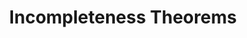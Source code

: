 ---
title: "Incompleteness Theorems"

categories: ['']

tags: ['Incompleteness', 'Theorems']

arwords: 'مبرهنتي عدم اكتمال الرياضيات'

arexps: []

enwords: ['Incompleteness Theorems']

enexps: []

arlexicons: 'ب'

enlexicons: 'I'

authors: ['Ruqayya Roshdy']

translators: ['']

citations: 'العربية والذكاء الاصطناعي'

sources: 'مركز الملك عبدالله بن عبدالعزيز الدولي لخدمة اللغة العربية'

word: "true"

slug: ""
---
